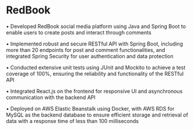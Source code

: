# RedBook

• Developed RedBook social media platform using Java and Spring Boot to enable users to create posts and interact through comments

• Implemented robust and secure RESTful API with Spring Boot, including more than 20 endpoints for post and comment functionalities, and integrated Spring Security for user authentication and data protection

• Conducted extensive unit tests using JUnit and Mockito to achieve a test coverage of 100%, ensuring the reliability and functionality of the RESTful API

• Integrated React.js on the frontend for responsive UI and asynchronous communication with the backend API

• Deployed on AWS Elastic Beanstalk using Docker, with AWS RDS for MySQL as the backend database to ensure efficient storage and retrieval of data with a response time of less than 100 milliseconds
